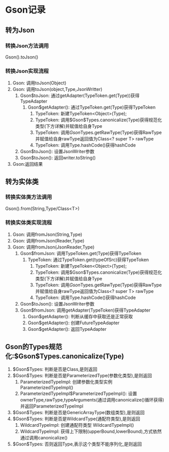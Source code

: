 # Gson记录

## 转为Json

### 转换Json方法调用

Gson().toJson()

### 转换Json实现流程

1. Gson: 调用toJson(Object)
2. Gson: 调用toJson(object,Type,JsonWritter)
   1. Gson$toJson: 通过getAdapter(TypeToken.get(Type))获得TypeAdapter
      1. Gson$getAdapter(): 通过TypeToken.get(Type)获得TypeToken
         1. TypeToken: 新建TypeToken\<Object>(Type);
         2. TypeToken: 调用\$Gson$Types.canonicalize(Type)获得规范化类型(下方详解)并赋值给自身Type
         3. TypeToken: 调用$Gson$Types.getRawType(Type)获得RawType并赋值给自身rawType返回值为Class<? super T> rawType
         4. TypeToken: 调用Type.hashCode()获得hashCode
   2. Gson$toJson(): 设置JsonWriter参数
   3. Gson$toJson(): 返回writer.toString()
3. Gson:返回结果

## 转为实体类

### 转换实体类方法调用

Gson().from(String,Type/Class\<T>)

### 转换实体类实现流程

1. Gson: 调用fromJson(String,Type)
2. Gson: 调用fromJson(Reader,Type)
3. Gson: 调用fromJson(JsonReader,Type)
   1. Gson$fromJson: 调用TypeToken.get(Type)获得TypeToken
      1. TypeToken: 通过TypeToken.get(typeOfSrc)获得TypeToken
         1. TypeToken: 新建TypeToken\<Object>(Type);
         2. TypeToken: 调用\$Gson$Types.canonicalize(Type)获得规范化类型(下方详解)并赋值给自身Type
         3. TypeToken: 调用$Gson$Types.getRawType(Type)获得RawType并赋值给自身rawType返回值为Class<? super T> rawType
         4. TypeToken: 调用Type.hashCode()获得hashCode
   2. Gson$toJson(): 设置JsonWriter参数
   3. Gson$fromJson: 调用getAdapter(TypeToken)获得TypeAdapter
      1. Gson$getAdapter(): 判断从缓存中获取还是正常获取
      2. Gson$getAdapter(): 创建FutureTypeAdapter
      3. Gson$getAdapter(): 返回TypeAdapter

## Gson的Types规范化:\$Gson$Types.canonicalize(Type)

1. \$Gson$Types: 判断是否是Class,是则返回
2. \$Gson$Types: 判断是否是ParameterizedType(参数化类型),是则返回
   1. ParameterizedTypeImpl: 创建参数化类型实例 ParameterizedTypeImpl()
   2. ParameterizedTypeImpl$ParameterizedTypeImpl(): 设置ownerType,rawType,typeArguments(通过调用canonicalize()循环获得)并返回ParameterizedTypeImpl
3. \$Gson$Types: 判断是否是GenericArrayType(数组类型),是则返回
4. \$Gson$Types: 判断是否是WildcardType(通配符类型),是则返回
   1. WildcardTypeImpl: 创建通配符类型 WildcardTypeImpl()
   2. WildcardTypeImpl: 获得上下限制(upperBound,lowerBound),方式依然通过调用canonicalize()
5. \$Gson$Types: 否则返回Type,表示这个类型不能序列化,是则返回

